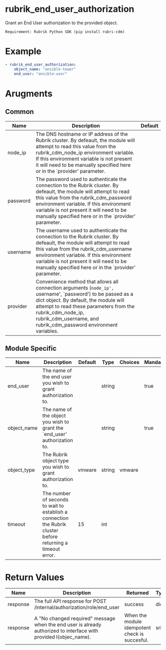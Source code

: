 # rubrik_end_user_authorization    

Grant an End User authorization to the provided object.

`Requirement: Rubrik Python SDK (pip install rubri-cdm)`

# Example

```yaml
- rubrik_end_user_authorization:
    object_name: "ansible-tower"
    end_user: "ansible-user"
```

# Arugments

## Common

| Name     | Description                                                                                                                                                                                                                                                                                               | Default |
|----------|-----------------------------------------------------------------------------------------------------------------------------------------------------------------------------------------------------------------------------------------------------------------------------------------------------------|---------|
| node_ip  | The DNS hostname or IP address of the Rubrik cluster. By defeault, the module will attempt to read this value from the rubrik_cdm_node_ip environment variable. If this environment variable is not present it will need to be manually specified here or in the `provider' parameter.                    |         |
| password | The password used to authenticate the connection to the Rubrik cluster. By defeault, the module will attempt to read this value from the rubrik_cdm_password environment variable. If this environment variable is not present it will need to be manually specified here or in the `provider' parameter. |         |
| username | The username used to authenticate the connection to the Rubrik cluster. By defeault, the module will attempt to read this value from the rubrik_cdm_username environment variable. If this environment variable is not present it will need to be manually specified here or in the `provider' parameter. |         |
| provider | Convenience method that allows all connection arguments (`node_ip', `username', `password') to be passed as a dict object. By default, the module will attempt to read these parameters from the rubrik_cdm_node_ip, rubrik_cdm_username, and rubrik_cdm_password environment variables.                  |         |


## Module Specific

| Name        | Description                                                                                                  | Default | Type   | Choices | Mandatory | Aliases |
|-------------|--------------------------------------------------------------------------------------------------------------|---------|--------|---------|-----------|---------|
| end_user    | The name of the end user you wish to grant authorization to.                                                 |         | string |         | true      |         |
| object_name | The name of the object you wish to grant the `end_user' authorization to.                                    |         | string |         | true      |         |
| object_type | The Rubrik object type you wish to grant authorization to.                                                   | vmware  | string | vmware  |           |         |
| timeout     | The number of seconds to wait to establish a connection the Rubrik cluster before returning a timeout error. | 15      | int    |         |           |         |

# Return Values

| Name     | Description                                                                                                       | Returned                                       | Type  |
|----------|-------------------------------------------------------------------------------------------------------------------|------------------------------------------------|-------|
| response | The full API response for POST /internal/authorization/role/end_user                                              | success                                        | dict  |
| response | A "No changed required" message when the end user is already authorized to interface with provided I(objec_name). | When the module idempotent check is succesful. | sring |
